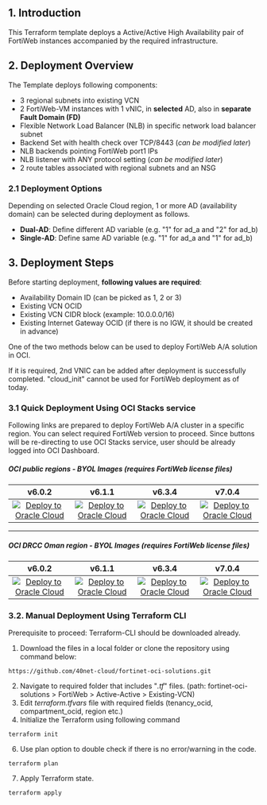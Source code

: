 ## 1. Introduction
This Terraform template deploys a Active/Active High Availability pair of FortiWeb instances accompanied by the required infrastructure.

## 2. Deployment Overview

The Template deploys following components:
- 3 regional subnets into existing VCN
- 2 FortiWeb-VM instances with 1 vNIC, in **selected** AD, also in **separate Fault Domain (FD)**
- Flexible Network Load Balancer (NLB) in specific network load balancer subnet
- Backend Set with health check over TCP/8443 (_can be modified later_)
- NLB backends pointing FortiWeb port1 IPs
- NLB listener with ANY protocol setting (_can be modified later_)
- 2 route tables associated with regional subnets and an NSG

### 2.1 Deployment Options

Depending on selected Oracle Cloud region, 1 or more AD (availability domain) can be selected during deployment as follows.

- **Dual-AD**: Define different AD variable (e.g. "1" for ad_a and "2" for ad_b)
- **Single-AD**: Define same AD variable (e.g. "1" for ad_a and "1" for ad_b)

## 3. Deployment Steps

Before starting deployment, **following values are required**:
- Availability Domain ID (can be picked as 1, 2 or 3)
- Existing VCN OCID
- Existing VCN CIDR block (example: 10.0.0.0/16)
- Existing Internet Gateway OCID (if there is no IGW, it should be created in advance)

One of the two methods below can be used to deploy FortiWeb A/A solution in OCI.

If it is required, 2nd VNIC can be added after deployment is successfully completed. "cloud_init" cannot be used for FortiWeb deployment as of today.

### 3.1 Quick Deployment Using OCI Stacks service

Following links are prepared to deploy FortiWeb A/A cluster in a specific region. You can select required FortiWeb version to proceed. Since buttons will be re-directing to use OCI Stacks service, user should be already logged into OCI Dashboard.

##### OCI public regions - BYOL Images (requires FortiWeb license files)

|v6.0.2|v6.1.1|v6.3.4|v7.0.4|
|:-:|:-:|:-:|:-:|
|[![Deploy to Oracle Cloud](https://oci-resourcemanager-plugin.plugins.oci.oraclecloud.com/latest/deploy-to-oracle-cloud.svg)](https://cloud.oracle.com/resourcemanager/stacks/create?zipUrl=https://github.com/40net-cloud/fortinet-oci-solutions/releases/download/fwbactiveactive/FWB_A-A_ExistingVCN_v6.0.2_BYOL.zip)|[![Deploy to Oracle Cloud](https://oci-resourcemanager-plugin.plugins.oci.oraclecloud.com/latest/deploy-to-oracle-cloud.svg)](https://cloud.oracle.com/resourcemanager/stacks/create?zipUrl=https://github.com/40net-cloud/fortinet-oci-solutions/releases/download/fwbactiveactive/FWB_A-A_ExistingVCN_v6.1.1_BYOL.zip)|[![Deploy to Oracle Cloud](https://oci-resourcemanager-plugin.plugins.oci.oraclecloud.com/latest/deploy-to-oracle-cloud.svg)](https://cloud.oracle.com/resourcemanager/stacks/create?zipUrl=https://github.com/40net-cloud/fortinet-oci-solutions/releases/download/fwbactiveactive/FWB_A-A_ExistingVCN_v6.3.4_BYOL.zip)|[![Deploy to Oracle Cloud](https://oci-resourcemanager-plugin.plugins.oci.oraclecloud.com/latest/deploy-to-oracle-cloud.svg)](https://cloud.oracle.com/resourcemanager/stacks/create?zipUrl=https://github.com/40net-cloud/fortinet-oci-solutions/releases/download/fwbactiveactive/FWB_A-A_ExistingVCN_v7.0.4_BYOL.zip)

---------------------------------------
##### OCI DRCC Oman region - BYOL Images (requires FortiWeb license files)

|v6.0.2|v6.1.1|v6.3.4|v7.0.4|
|:-:|:-:|:-:|:-:|
|[![Deploy to Oracle Cloud](https://oci-resourcemanager-plugin.plugins.oci.oraclecloud.com/latest/deploy-to-oracle-cloud.svg)](https://oc9.cloud.oracle.com/resourcemanager/stacks/create?zipUrl=https://github.com/40net-cloud/fortinet-oci-solutions/releases/download/fwbactiveactive/FWB_A-A_DRCC_ExistingVCN_v6.0.2_BYOL.zip)|[![Deploy to Oracle Cloud](https://oci-resourcemanager-plugin.plugins.oci.oraclecloud.com/latest/deploy-to-oracle-cloud.svg)](https://oc9.cloud.oracle.com/resourcemanager/stacks/create?zipUrl=https://github.com/40net-cloud/fortinet-oci-solutions/releases/download/fwbactiveactive/FWB_A-A_DRCC_ExistingVCN_v6.1.1_BYOL.zip)|[![Deploy to Oracle Cloud](https://oci-resourcemanager-plugin.plugins.oci.oraclecloud.com/latest/deploy-to-oracle-cloud.svg)](https://oc9.cloud.oracle.com/resourcemanager/stacks/create?zipUrl=https://github.com/40net-cloud/fortinet-oci-solutions/releases/download/fwbactiveactive/FWB_A-A_DRCC_ExistingVCN_v6.3.4_BYOL.zip)|[![Deploy to Oracle Cloud](https://oci-resourcemanager-plugin.plugins.oci.oraclecloud.com/latest/deploy-to-oracle-cloud.svg)](https://oc9.cloud.oracle.com/resourcemanager/stacks/create?zipUrl=https://github.com/40net-cloud/fortinet-oci-solutions/releases/download/fwbactiveactive/FWB_A-A_DRCC_ExistingVCN_v7.0.4_BYOL.zip)

### 3.2. Manual Deployment Using Terraform CLI

Prerequisite to proceed: Terraform-CLI should be downloaded already. 

1. Download the files in a local folder or clone the repository using command below:</br>
```
https://github.com/40net-cloud/fortinet-oci-solutions.git
```
2. Navigate to required folder that includes "_.tf_" files. (path: fortinet-oci-solutions > FortiWeb > Active-Active > Existing-VCN)
3. Edit _terraform.tfvars_ file with required fields (tenancy_ocid, compartment_ocid, region etc.)
4. Initialize the Terraform using following command
```
terraform init
```
6. Use plan option to double check if there is no error/warning in the code.
```
terraform plan
```
7. Apply Terraform state.
```
terraform apply
```
